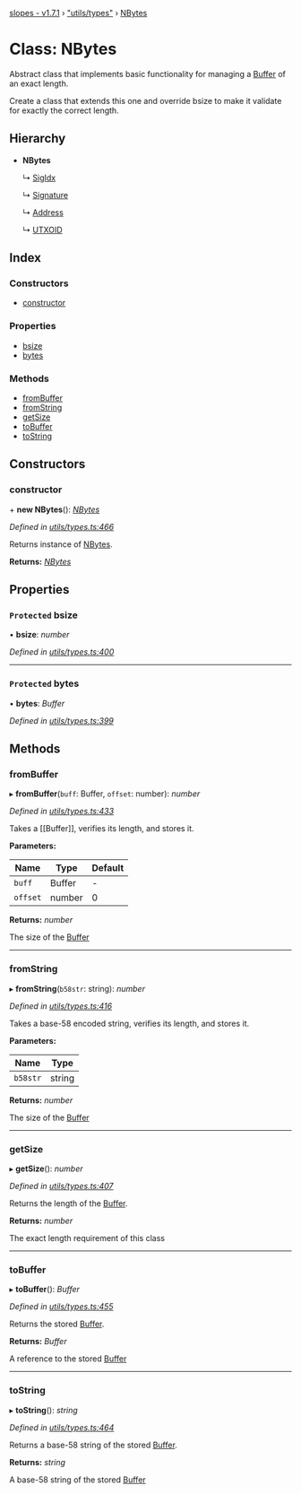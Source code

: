 [slopes - v1.7.1](../README.md) › ["utils/types"](../modules/_utils_types_.md) › [NBytes](_utils_types_.nbytes.md)

# Class: NBytes

Abstract class that implements basic functionality for managing a [Buffer](https://github.com/feross/buffer) of an exact length.

Create a class that extends this one and override bsize to make it validate for exactly the correct length.

## Hierarchy

* **NBytes**

  ↳ [SigIdx](_apis_avm_types_.sigidx.md)

  ↳ [Signature](_apis_avm_types_.signature.md)

  ↳ [Address](_apis_avm_types_.address.md)

  ↳ [UTXOID](_apis_avm_types_.utxoid.md)

## Index

### Constructors

* [constructor](_utils_types_.nbytes.md#constructor)

### Properties

* [bsize](_utils_types_.nbytes.md#protected-bsize)
* [bytes](_utils_types_.nbytes.md#protected-bytes)

### Methods

* [fromBuffer](_utils_types_.nbytes.md#frombuffer)
* [fromString](_utils_types_.nbytes.md#fromstring)
* [getSize](_utils_types_.nbytes.md#getsize)
* [toBuffer](_utils_types_.nbytes.md#tobuffer)
* [toString](_utils_types_.nbytes.md#tostring)

## Constructors

###  constructor

\+ **new NBytes**(): *[NBytes](_utils_types_.nbytes.md)*

*Defined in [utils/types.ts:466](https://github.com/ava-labs/slopes/blob/0d1acbd/src/utils/types.ts#L466)*

Returns instance of [NBytes](_utils_types_.nbytes.md).

**Returns:** *[NBytes](_utils_types_.nbytes.md)*

## Properties

### `Protected` bsize

• **bsize**: *number*

*Defined in [utils/types.ts:400](https://github.com/ava-labs/slopes/blob/0d1acbd/src/utils/types.ts#L400)*

___

### `Protected` bytes

• **bytes**: *Buffer*

*Defined in [utils/types.ts:399](https://github.com/ava-labs/slopes/blob/0d1acbd/src/utils/types.ts#L399)*

## Methods

###  fromBuffer

▸ **fromBuffer**(`buff`: Buffer, `offset`: number): *number*

*Defined in [utils/types.ts:433](https://github.com/ava-labs/slopes/blob/0d1acbd/src/utils/types.ts#L433)*

Takes a [[Buffer]], verifies its length, and stores it.

**Parameters:**

Name | Type | Default |
------ | ------ | ------ |
`buff` | Buffer | - |
`offset` | number | 0 |

**Returns:** *number*

The size of the [Buffer](https://github.com/feross/buffer)

___

###  fromString

▸ **fromString**(`b58str`: string): *number*

*Defined in [utils/types.ts:416](https://github.com/ava-labs/slopes/blob/0d1acbd/src/utils/types.ts#L416)*

Takes a base-58 encoded string, verifies its length, and stores it.

**Parameters:**

Name | Type |
------ | ------ |
`b58str` | string |

**Returns:** *number*

The size of the [Buffer](https://github.com/feross/buffer)

___

###  getSize

▸ **getSize**(): *number*

*Defined in [utils/types.ts:407](https://github.com/ava-labs/slopes/blob/0d1acbd/src/utils/types.ts#L407)*

Returns the length of the [Buffer](https://github.com/feross/buffer).

**Returns:** *number*

The exact length requirement of this class

___

###  toBuffer

▸ **toBuffer**(): *Buffer*

*Defined in [utils/types.ts:455](https://github.com/ava-labs/slopes/blob/0d1acbd/src/utils/types.ts#L455)*

Returns the stored [Buffer](https://github.com/feross/buffer).

**Returns:** *Buffer*

A reference to the stored [Buffer](https://github.com/feross/buffer)

___

###  toString

▸ **toString**(): *string*

*Defined in [utils/types.ts:464](https://github.com/ava-labs/slopes/blob/0d1acbd/src/utils/types.ts#L464)*

Returns a base-58 string of the stored [Buffer](https://github.com/feross/buffer).

**Returns:** *string*

A base-58 string of the stored [Buffer](https://github.com/feross/buffer)
